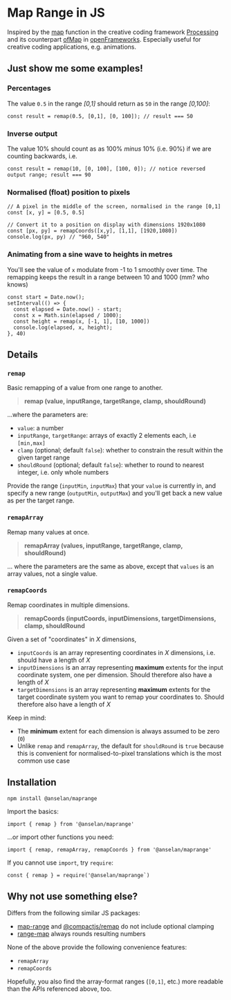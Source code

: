 # Map Range in JS

Inspired by the [map](https://processing.org/reference/map_.html) function in the creative coding framework [Processing](https://processing.org/) and its counterpart [ofMap](https://openframeworks.cc//documentation/math/ofMath/#!show_ofMap) in [openFrameworks](https://openframeworks.cc/). Especially useful for creative coding applications, e.g. animations.

## Just show me some examples!
### Percentages
The value `0.5` in the range *[0,1]* should return as `50` in the range *[0,100]*:
```
const result = remap(0.5, [0,1], [0, 100]); // result === 50
```

### Inverse output
The value 10% should count as as 100% _minus_ 10% (i.e. 90%) if we are counting backwards, i.e.
```
const result = remap(10, [0, 100], [100, 0]); // notice reversed output range; result === 90
```
### Normalised (float) position to pixels
```
// A pixel in the middle of the screen, normalised in the range [0,1]
const [x, y] = [0.5, 0.5]

// Convert it to a position on display with dimensions 1920x1080
const [px, py] = remapCoords([x,y], [1,1], [1920,1080])
console.log(px, py) // "960, 540"
```

### Animating from a sine wave to heights in metres
You'll see the value of `x` modulate from -1 to 1 smoothly over time.
The remapping keeps the result in a range between 10 and 1000 (mm? who knows)
```
const start = Date.now();
setInterval(() => {
  const elapsed = Date.now() - start;
  const x = Math.sin(elapsed / 1000);
  const height = remap(x, [-1, 1], [10, 1000])
  console.log(elapsed, x, height);
}, 40)
```

## Details
### `remap`
Basic remapping of a value from one range to another.
> **remap (value, inputRange, targetRange, clamp, shouldRound)**

...where the parameters are:

* `value`: a number
* `inputRange`, `targetRange`: arrays of exactly 2 elements each, i.e `[min,max]`
* `clamp` (optional; default `false`): whether to constrain the result within the given target range
* `shouldRound` (optional; default `false`): whether to round to nearest integer, i.e. only whole numbers

Provide the range (`inputMin`, `inputMax`) that your `value` is currently in, and specify a new range (`outputMin`, `outputMax`) and you'll get back a new value as per the target range.

### `remapArray`
Remap many values at once.
> **remapArray (values, inputRange, targetRange, clamp, shouldRound)**

... where the parameters are the same as above, except that `values` is an array values, not a single value.

### `remapCoords`
Remap coordinates in multiple dimensions.
> **remapCoords (inputCoords, inputDimensions, targetDimensions, clamp, shouldRound**

Given a set of "coordinates" in *X* dimensions,

* `inputCoords` is an array representing coordinates in *X* dimensions, i.e. should have a length of *X*
* `inputDimensions` is an array representing **maximum** extents for the input coordinate system, one per dimension. Should therefore also have a length of *X*
* `targetDimensions` is an array representing **maximum** extents for the target coordinate system you want to remap your coordinates to. Should therefore also have a length of *X*

Keep in mind:
* The **minimum** extent for each dimension is always assumed to be zero (`0`)
* Unlike `remap` and `remapArray`, the default for `shouldRound` is `true` because this is convenient for normalised-to-pixel translations which is the most common use case



## Installation
```
npm install @anselan/maprange
```

Import the basics:
```
import { remap } from '@anselan/maprange'
```
...or import other functions you need:
```
import { remap, remapArray, remapCoords } from '@anselan/maprange'
```


If you cannot use `import`, try `require`:
```
const { remap } = require('@anselan/maprange`)
```

## Why not use something else?
Differs from the following similar JS packages:
* [map-range](https://www.npmjs.com/package/map-range) and [@compactjs/remap](https://www.npmjs.com/package/@compactjs/remap) do not include optional clamping
* [range-map](https://www.npmjs.com/package/range-map) always rounds resulting numbers

None of the above provide the following convenience features:
* `remapArray`
* `remapCoords`

Hopefully, you also find the array-format ranges (`[0,1]`, etc.) more readable than the APIs referenced above, too.
